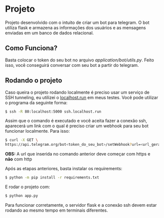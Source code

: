 # Projeto
Projeto desenvolvido com o intuito de criar um bot para telegram. 
O bot utiliza flask e armazena as informações dos usuários e as 
mensagens enviadas em um banco de dados relacional.

## Como Funciona?

Basta colocar o token do seu bot no arquivo *application/bot/utils.py*. 
Feito isso, você conseguirá conversar com seu bot a partir do telegram.

## Rodando o projeto


Caso queira o projeto rodando localmente é preciso usar um serviço 
de SSH tunneling, eu utilizei o [localhost.run](https://localhost.run/) 
em meus testes. Você pode utilizar o programa da seguinte forma:

```bash
$ ssh -R 80:localhost:5000 ssh.localhost.run
```

Assim que o comando é executado e você aceita fazer a conexão 
ssh, aparecerá um link com o qual é preciso criar um webhook 
para seu bot funcionar localmente. Para isso:

```bash
$ curl -X GET \
https://api.telegram.org/bot<token_do_seu_bot>/setWebhook?url=<url_gerada>
```

**OBS:** A url que inserida no comando anterior deve começar com https e **não** com http

Após as etapas anteriores, basta instalar os requirements:

```bash
$ python -m pip install -r requirements.txt
```
E rodar o projeto com:

```bash
$ python app.py
```

Para funcionar corretamente, o servidor flask e a conexão ssh devem estar 
rodando ao mesmo tempo em terminais diferentes.
